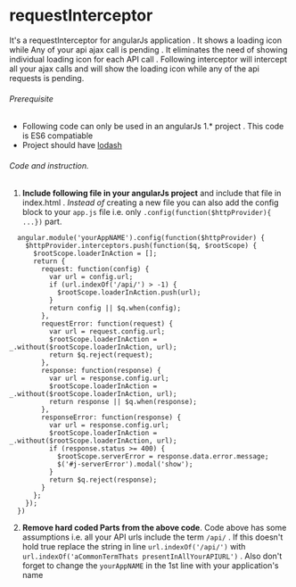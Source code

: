 # requestInterceptor
It's a requestInterceptor for angularJs application . It shows a loading icon while Any of your api ajax call is pending . It eliminates the need of showing individual loading icon for each API call . Following interceptor will intercept all your ajax calls and will show the loading icon while any of the api requests is pending.

###### Prerequisite
- Following code can only be used in an angularJs 1.* project . This code is ES6 compatiable
- Project should have [lodash](https://lodash.com/)

###### Code and instruction.
1.  **Include following file in your angularJs project** and include that file in index.html . *Instead of* creating a new file you can also add the config block to your `app.js` file i.e. only `.config(function($httpProvider){ ...})` part.  

```
  angular.module('yourAppNAME').config(function($httpProvider) {
    $httpProvider.interceptors.push(function($q, $rootScope) {
      $rootScope.loaderInAction = [];
      return {
        request: function(config) {
          var url = config.url;
          if (url.indexOf('/api/') > -1) {
            $rootScope.loaderInAction.push(url);
          }
          return config || $q.when(config);
        },
        requestError: function(request) {
          var url = request.config.url;
          $rootScope.loaderInAction = _.without($rootScope.loaderInAction, url);
          return $q.reject(request);
        },
        response: function(response) {
          var url = response.config.url;
          $rootScope.loaderInAction = _.without($rootScope.loaderInAction, url);
          return response || $q.when(response);
        },
        responseError: function(response) {
          var url = response.config.url;
          $rootScope.loaderInAction = _.without($rootScope.loaderInAction, url);
          if (response.status >= 400) {
            $rootScope.serverError = response.data.error.message;
            $('#j-serverError').modal('show');
          }
          return $q.reject(response);
        }
      };
    });
  })
```
2. **Remove hard coded Parts from the above code**. Code above has some assumptions i.e. all your API urls include the term `/api/` . If this doesn't hold true replace the string in line `url.indexOf('/api/')` with `url.indexOf('aCommonTermThats presentInAllYourAPIURL')` . Also don't forget to change the `yourAppNAME` in the 1st line with your application's name

